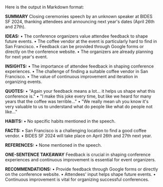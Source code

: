 Here is the output in Markdown format:

**SUMMARY**
Closing ceremonies speech by an unknown speaker at BIDES SF 2024, thanking attendees and announcing next year's dates (April 26th and 27th).

**IDEAS:**
• The conference organizers value attendee feedback to shape future events.
• The coffee vendor at the event is particularly hard to find in San Francisco.
• Feedback can be provided through Google forms or directly on the conference website.
• The organizers are already planning for next year's event.

**INSIGHTS:**
• The importance of attendee feedback in shaping conference experiences.
• The challenge of finding a suitable coffee vendor in San Francisco.
• The value of continuous improvement and iteration in organizing events.

**QUOTES:**
• "Again your feedback means a lot... it helps us shape what this conference is."
• "I make this joke every time, but like we heard for many years that the coffee was terrible..."
• "We really mean uh you know it's very valuable to us to understand what do people like what do people not like..."

**HABITS:**
• No specific habits mentioned in the speech.

**FACTS:**
• San Francisco is a challenging location to find a good coffee vendor.
• BIDES SF 2024 will take place on April 26th and 27th next year.

**REFERENCES:**
• None mentioned in the speech.

**ONE-SENTENCE TAKEAWAY**
Feedback is crucial in shaping conference experiences and continuous improvement is essential for event organizers.

**RECOMMENDATIONS:**
• Provide feedback through Google forms or directly on the conference website.
• Attendees' input helps shape future events.
• Continuous improvement is vital for organizing successful conferences.

